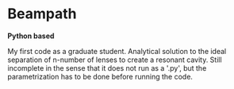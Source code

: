 # Beampath
**Python based**

My first code as a graduate student. 
Analytical solution to the ideal separation of n-number of lenses to create a resonant cavity.
Still incomplete in the sense that it does not run as a '.py', but the parametrization has to be done before running the code.
